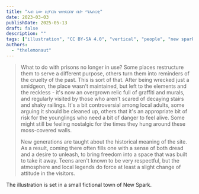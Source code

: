 ```yaml
---
title: "ኣብ ኒው ስፓርክ ዝተደርበየ ቤት ማእሰርቲ"
date: 2023-03-03
publishDate: 2025-05-13
draft: false
description: ""
tags: ["illustration", "CC BY-SA 4.0", "vertical", "people", "new spark"]
authors:
  - "thelemonaut"
---
```


> What to do with prisons no longer in use? Some places restructure them to serve a different purpose, others turn them into reminders of the cruelty of the past. This is sort of that. After being wrecked just a smidgeon, the place wasn't maintained, but left to the elements and the reckless - it's now an overgrown relic full of graffiti and murals, and regularly visited by those who aren't scared of decaying stairs and shaky railings. It's a bit controversial among local adults, some arguing it should be cleaned up, others that it's an appropriate bit of risk for the younglings who need a bit of danger to feel alive. Some might still be feeling nostalgic for the times they hung around these moss-covered walls.
>
> New generations are taught about the historical meaning of the site. As a result, coming there often fills one with a sense of both dread and a desire to unleash, to bring freedom into a space that was built to take it away. Teens aren't known to be very respectful, but the atmosphere and local legends do force at least a slight change of attitude in the visitors.

The illustration is set in a small fictional town of New Spark.